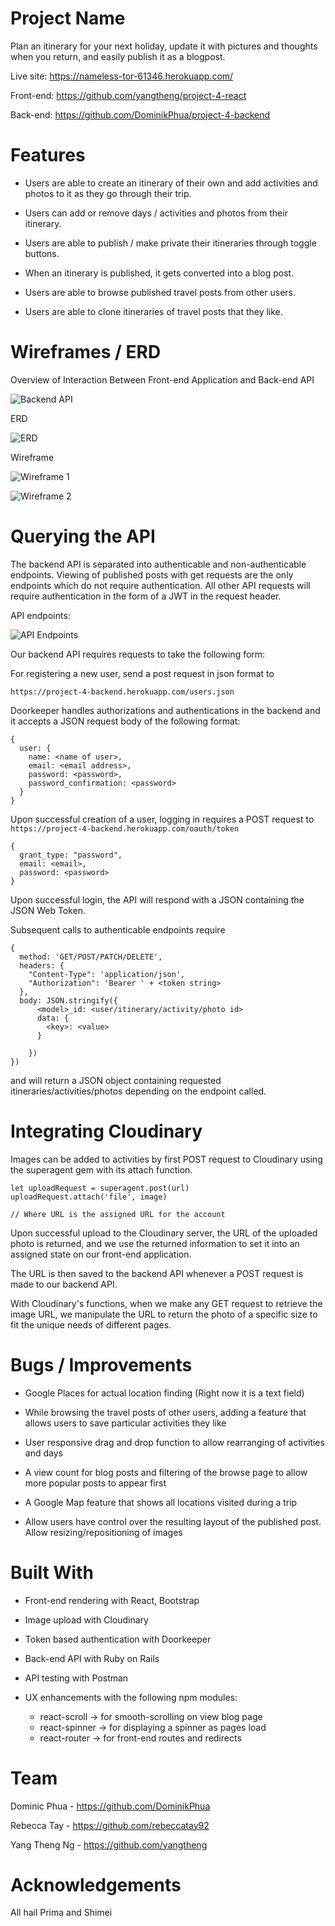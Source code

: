 Project Name
================================
Plan an itinerary for your next holiday, update it with pictures and thoughts when you return, and easily publish it as a blogpost.

Live site: https://nameless-tor-61346.herokuapp.com/

Front-end: https://github.com/yangtheng/project-4-react

Back-end: https://github.com/DominikPhua/project-4-backend


Features
================================
* Users are able to create an itinerary of their own and add activities and photos to it as they go through their trip.

* Users can add or remove days / activities and photos from their itinerary.

* Users are able to publish / make private their itineraries through toggle buttons.

* When an itinerary is published, it gets converted into a blog post.

* Users are able to browse published travel posts from other users.

* Users are able to clone itineraries of travel posts that they like.

Wireframes / ERD
================================

Overview of Interaction Between Front-end Application and Back-end API

![Backend API](./public/pictures/back_api.jpg?raw=true "Optional Title")

ERD

![ERD](./public/pictures/erd.jpg?raw=true "Optional Title")

Wireframe

![Wireframe 1](./public/pictures/wireframe_1.jpg?raw=true "Optional Title")

![Wireframe 2](./public/pictures/wireframe_2.jpg?raw=true "Optional Title")

Querying the API
================================
The backend API is separated into authenticable and non-authenticable endpoints.
Viewing of published posts with get requests are the only endpoints which do not require authentication.
All other API requests will require authentication in the form of a JWT in the request header.

API endpoints:

![API Endpoints](./public/pictures/api_endpoint.jpg?raw=true "Optional Title")

Our backend API requires requests to take the following form:

For registering a new user, send a post request in json format to

`https://project-4-backend.herokuapp.com/users.json`

Doorkeeper handles authorizations and authentications in the backend and it accepts a JSON request body of the following format:

```
{
  user: {
    name: <name of user>,
    email: <email address>,
    password: <password>,
    password_confirmation: <password>
  }
}
```
Upon successful creation of a user, logging in requires a POST request to `https://project-4-backend.herokuapp.com/oauth/token`

```
{
  grant_type: "password",
  email: <email>,
  password: <password>
}
```

Upon successful login, the API will respond with a JSON containing the JSON Web Token.

Subsequent calls to authenticable endpoints require
```
{
  method: 'GET/POST/PATCH/DELETE',
  headers: {
    "Content-Type": 'application/json',
    "Authorization": 'Bearer ' + <token string>
  },
  body: JSON.stringify({
      <model>_id: <user/itinerary/activity/photo id>
      data: {
        <key>: <value>
      }

    })
})
```
and will return a JSON object containing requested itineraries/activities/photos depending on the endpoint called.

Integrating Cloudinary
================================

Images can be added to activities by first POST request to Cloudinary using the superagent gem with its attach function.

```
let uploadRequest = superagent.post(url)
uploadRequest.attach('file', image)

// Where URL is the assigned URL for the account
```

Upon successful upload to the Cloudinary server, the URL of the uploaded photo is returned, and we use the returned information to set it into an assigned state on our front-end application.

The URL is then saved to the backend API whenever a POST request is made to our backend API.

With Cloudinary's functions, when we make any GET request to retrieve the image URL, we manipulate the URL to return the photo of a specific size to fit the unique needs of different pages.

Bugs / Improvements
================================
* Google Places for actual location finding (Right now it is a text field)

* While browsing the travel posts of other users, adding a feature that allows users to save particular activities they like

* User responsive drag and drop function to allow rearranging of activities and days

* A view count for blog posts and filtering of the browse page to allow more popular posts to appear first

* A Google Map feature that shows all locations visited during a trip

* Allow users have control over the resulting layout of the published post. Allow resizing/repositioning of images

Built With
================================
* Front-end rendering with React, Bootstrap

* Image upload with Cloudinary

* Token based authentication with Doorkeeper

* Back-end API with Ruby on Rails

* API testing with Postman

* UX enhancements with the following npm modules:
    * react-scroll -> for smooth-scrolling on view blog page
    * react-spinner -> for displaying a spinner as pages load
    * react-router -> for front-end routes and redirects

Team
================================
Dominic Phua - https://github.com/DominikPhua

Rebecca Tay - https://github.com/rebeccatay92

Yang Theng Ng - https://github.com/yangtheng

Acknowledgements
================================
All hail Prima and Shimei
